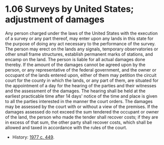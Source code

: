1.06 Surveys by United States; adjustment of damages
====================================================

Any person charged under the laws of the United States with the execution of a survey or any part thereof, may enter upon any lands in this state for the purpose of doing any act necessary to the performance of the survey. The person may erect on the lands any signals, temporary observatories or other small frame structures, establish permanent marks of stations, and encamp on the land. The person is liable for all actual damages done thereby. If the amount of the damages cannot be agreed upon by the person, or any representative of the federal government, and the owner or occupant of the lands entered upon, either of them may petition the circuit court for the county in which the lands, or any part of them, are situated for the appointment of a day for the hearing of the parties and their witnesses and the assessment of the damages. The hearing shall be held at the earliest practicable time after 14 days' notice of the time and place is given to all the parties interested in the manner the court orders. The damages may be assessed by the court with or without a view of the premises. If the damages assessed do not exceed the sum tendered the occupant or owner of the land, the person who made the tender shall recover costs; if they are in excess of that sum, the other party shall recover costs, which shall be allowed and taxed in accordance with the rules of the court.
+ History: [1977 c. 449](http://docs.legis.wisconsin.gov/document/acts/1977/449).
